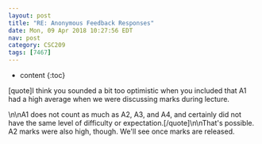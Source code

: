 ```yaml
---
layout: post
title: "RE: Anonymous Feedback Responses"
date: Mon, 09 Apr 2018 10:27:56 EDT
nav: post
category: CSC209
tags: [7467]
---
```


* content
{:toc}

[quote]I think you sounded a bit too optimistic when you included that A1 had a high average when we were discussing marks during lecture. 
<!-- more -->
<p>\n\nA1 does not count as much as A2, A3, and A4, and certainly did not have the same level of difficulty or expectation.[/quote]\n\nThat's possible. A2 marks were also high, though. We'll see once marks are released.</p>
